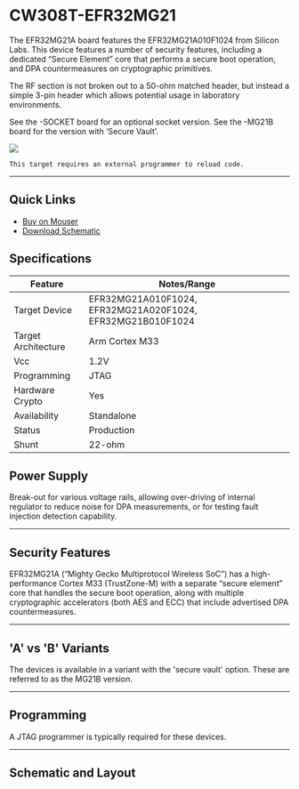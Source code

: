 # CW308T-EFR32MG21

The EFR32MG21A board features the EFR32MG21A010F1024 from Silicon Labs. This device features a number of security features, including a dedicated “Secure Element” core that performs a secure boot operation, and DPA countermeasures on cryptographic primitives.

The RF section is not broken out to a 50-ohm matched header, but instead a simple 3-pin header which allows potential usage in laboratory environments.

See the -SOCKET board for an optional socket version.
See the -MG21B board for the version with ‘Secure Vault’.

![](Images/NAE-CW308_EFR32MG21_web.jpg)

```{warning}
This target requires an external programmer to reload code.
```

---

## Quick Links

* [Buy on Mouser](https://www.mouser.com/Search/Refine?Keyword=NAE-CW308T-EFR32MG21A)
* [Download Schematic](https://github.com/newaetech/chipwhisperer-target-cw308t/raw/main/CW308T_EFR32MG21/NAE-CW308T-EFR32MG21-02_Schematic.PDF)

## Specifications

| Feature | Notes/Range |
|---------|----------|
| Target Device | EFR32MG21A010F1024, EFR32MG21A020F1024, EFR32MG21B010F1024 |
| Target Architecture | Arm Cortex M33 |
| Vcc | 1.2V |
| Programming | JTAG |
| Hardware Crypto | Yes |
| Availability | Standalone |
| Status | Production |
| Shunt | 22-ohm |

## Power Supply

Break-out for various voltage rails, allowing over-driving of internal regulator to reduce noise for DPA measurements, or for testing fault injection detection capability.

---

## Security Features

EFR32MG21A (“Mighty Gecko Multiprotocol Wireless SoC”) has a high-performance Cortex M33 (TrustZone-M) with  a separate “secure element” core that handles the secure boot operation, along with multiple cryptographic accelerators (both AES and ECC) that include advertised DPA countermeasures.

---

## 'A' vs 'B' Variants

The devices is available in a variant with the 'secure vault' option. These are referred to as the MG21B version. 

---

## Programming

A JTAG programmer is typically required for these devices.

---

## Schematic and Layout
